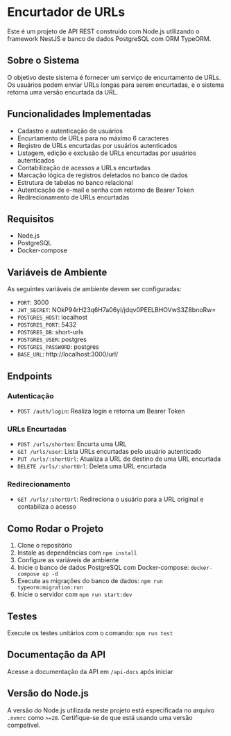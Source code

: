 # Encurtador de URLs

Este é um projeto de API REST construído com Node.js utilizando o framework NestJS e banco de dados PostgreSQL com ORM TypeORM.

## Sobre o Sistema

O objetivo deste sistema é fornecer um serviço de encurtamento de URLs. Os usuários podem enviar URLs longas para serem encurtadas, e o sistema retorna uma versão encurtada da URL.

## Funcionalidades Implementadas

- Cadastro e autenticação de usuários
- Encurtamento de URLs para no máximo 6 caracteres
- Registro de URLs encurtadas por usuários autenticados
- Listagem, edição e exclusão de URLs encurtadas por usuários autenticados
- Contabilização de acessos a URLs encurtadas
- Marcação lógica de registros deletados no banco de dados
- Estrutura de tabelas no banco relacional
- Autenticação de e-mail e senha com retorno de Bearer Token
- Redirecionamento de URLs encurtadas

## Requisitos

- Node.js
- PostgreSQL
- Docker-compose

## Variáveis de Ambiente

As seguintes variáveis de ambiente devem ser configuradas:

- `PORT`: 3000
- `JWT_SECRET`: NOkP94rH23q6H7a06yI/jdqv0PEELBHOVwS3Z8bnoRw=
- `POSTGRES_HOST`: localhost
- `POSTGRES_PORT`: 5432
- `POSTGRES_DB`: short-urls
- `POSTGRES_USER`: postgres
- `POSTGRES_PASSWORD`: postgres
- `BASE_URL`: http://localhost:3000/url/

## Endpoints

### Autenticação

- `POST /auth/login`: Realiza login e retorna um Bearer Token

### URLs Encurtadas

- `POST /urls/shorten`: Encurta uma URL
- `GET /urls/user`: Lista URLs encurtadas pelo usuário autenticado
- `PUT /urls/:shortUrl`: Atualiza a URL de destino de uma URL encurtada
- `DELETE /urls/:shortUrl`: Deleta uma URL encurtada

### Redirecionamento

- `GET /urls/:shortUrl`: Redireciona o usuário para a URL original e contabiliza o acesso

## Como Rodar o Projeto

1. Clone o repositório
2. Instale as dependências com `npm install`
3. Configure as variáveis de ambiente
4. Inicie o banco de dados PostgreSQL com Docker-compose: `docker-compose up -d`
5. Execute as migrações do banco de dados: `npm run typeorm:migration:run`
6. Inicie o servidor com `npm run start:dev`

## Testes

Execute os testes unitários com o comando: `npm run test`

## Documentação da API

Acesse a documentação da API em `/api-docs` após iniciar

## Versão do Node.js

A versão do Node.js utilizada neste projeto está especificada no arquivo `.nvmrc` como `>=20`. Certifique-se de que está usando uma versão compatível.
